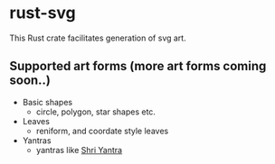 # rust-svg
This Rust crate facilitates generation of svg art.

## Supported art forms (more art forms coming soon..)
- Basic shapes
  - circle, polygon, star shapes etc.
- Leaves
  - reniform, and coordate style leaves
- Yantras
  - yantras like [Shri Yantra](https://en.wikipedia.org/wiki/Sri_Yantra)
